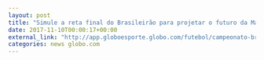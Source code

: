```yaml
---
layout: post
title: "Simule a reta final do Brasileirão para projetar o futuro da Macaca"
date: 2017-11-10T00:00:17+00:00
external_link: "http://app.globoesporte.globo.com/futebol/campeonato-brasileiro/simulador/"
categories: news globo.com
---
```

